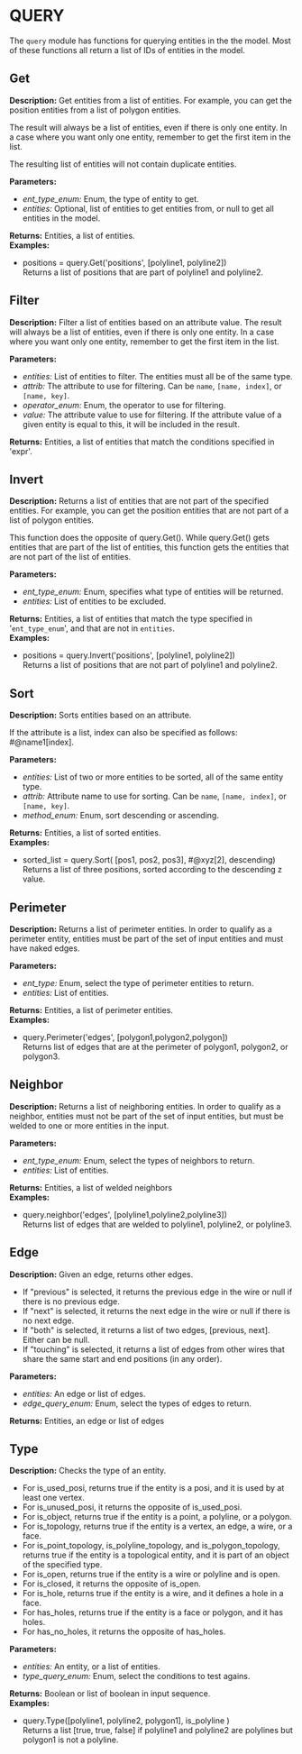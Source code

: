 # QUERY  
  
The `query` module has functions for querying entities in the the model.
Most of these functions all return a list of IDs of entities in the model.  
  
  
## Get  
  
  
**Description:** Get entities from a list of entities.
For example, you can get the position entities from a list of polygon entities.


The result will always be a list of entities, even if there is only one entity.
In a case where you want only one entity, remember to get the first item in the list.


The resulting list of entities will not contain duplicate entities.

  
  
**Parameters:**  
  * *ent\_type\_enum:* Enum, the type of entity to get.  
  * *entities:* Optional, list of entities to get entities from, or null to get all entities in the model.  
  
**Returns:** Entities, a list of entities.  
**Examples:**  
  * positions = query.Get('positions', [polyline1, polyline2])  
    Returns a list of positions that are part of polyline1 and polyline2.
  
  
  
## Filter  
  
  
**Description:** Filter a list of entities based on an attribute value. 
 The result will always be a list of
entities, even if there is only one entity. In a case where you want only one entity, remember to
get the first item in the list. 
  
  
**Parameters:**  
  * *entities:* List of entities to filter. The entities must all be of the same type.  
  * *attrib:* The attribute to use for filtering. Can be `name`, `[name, index]`, or `[name,
key]`.  
  * *operator\_enum:* Enum, the operator to use for filtering.  
  * *value:* The attribute value to use for filtering. If the attribute value of a given entity
is equal to this, it will be included in the result.  
  
**Returns:** Entities, a list of entities that match the conditions specified in 'expr'.  
  
  
## Invert  
  
  
**Description:** Returns a list of entities that are not part of the specified entities.
For example, you can get the position entities that are not part of a list of polygon entities.


This function does the opposite of query.Get().
While query.Get() gets entities that are part of the list of entities,
this function gets the entities that are not part of the list of entities.

  
  
**Parameters:**  
  * *ent\_type\_enum:* Enum, specifies what type of entities will be returned.  
  * *entities:* List of entities to be excluded.  
  
**Returns:** Entities, a list of entities that match the type specified in '`ent_type_enum`', and that are not in `entities`.  
**Examples:**  
  * positions = query.Invert('positions', [polyline1, polyline2])  
    Returns a list of positions that are not part of polyline1 and polyline2.
  
  
  
## Sort  
  
  
**Description:** Sorts entities based on an attribute.


If the attribute is a list, index can also be specified as follows: #@name1[index].

  
  
**Parameters:**  
  * *entities:* List of two or more entities to be sorted, all of the same entity type.  
  * *attrib:* Attribute name to use for sorting. Can be `name`, `[name, index]`, or `[name, key]`.  
  * *method\_enum:* Enum, sort descending or ascending.  
  
**Returns:** Entities, a list of sorted entities.  
**Examples:**  
  * sorted_list = query.Sort( [pos1, pos2, pos3], #@xyz[2], descending)  
    Returns a list of three positions, sorted according to the descending z value.
  
  
  
## Perimeter  
  
  
**Description:** Returns a list of perimeter entities. In order to qualify as a perimeter entity,
entities must be part of the set of input entities and must have naked edges.

  
  
**Parameters:**  
  * *ent\_type:* Enum, select the type of perimeter entities to return.  
  * *entities:* List of entities.  
  
**Returns:** Entities, a list of perimeter entities.  
**Examples:**  
  * query.Perimeter('edges', [polygon1,polygon2,polygon])  
    Returns list of edges that are at the perimeter of polygon1, polygon2, or polygon3.
  
  
  
## Neighbor  
  
  
**Description:** Returns a list of neighboring entities. In order to qualify as a neighbor,
entities must not be part of the set of input entities, but must be welded to one or more entities in the input.

  
  
**Parameters:**  
  * *ent\_type\_enum:* Enum, select the types of neighbors to return.  
  * *entities:* List of entities.  
  
**Returns:** Entities, a list of welded neighbors  
**Examples:**  
  * query.neighbor('edges', [polyline1,polyline2,polyline3])  
    Returns list of edges that are welded to polyline1, polyline2, or polyline3.
  
  
  
## Edge  
  
  
**Description:** Given an edge, returns other edges.
- If "previous" is selected, it returns the previous edge in the wire or null if there is no previous edge.
- If "next" is selected, it returns the next edge in the wire or null if there is no next edge.
- If "both" is selected, it returns a list of two edges, [previous, next]. Either can be null.
- If "touching" is selected, it returns a list of edges from other wires that share the same start and end positions (in any order).  
  
**Parameters:**  
  * *entities:* An edge or list of edges.  
  * *edge\_query\_enum:* Enum, select the types of edges to return.  
  
**Returns:** Entities, an edge or list of edges  
  
  
## Type  
  
  
**Description:** Checks the type of an entity. 

- For is\_used\_posi, returns true if the entity is a posi, and it is used by at least one
  vertex.
- For is\_unused\_posi, it returns the opposite of is\_used\_posi.
- For is\_object, returns true if the entity is a point, a polyline, or a polygon.
- For is\_topology, returns true if the entity is a vertex, an edge, a wire, or a face.
- For is\_point\_topology, is\_polyline\_topology, and is\_polygon\_topology, returns true if the
  entity is a topological entity, and it is part of an object of the specified type.
- For is\_open, returns true if the entity is a wire or polyline and is open.
- For is\_closed, it returns the opposite of is\_open.
- For is\_hole, returns true if the entity is a wire, and it defines a hole in a face.
- For has\_holes, returns true if the entity is a face or polygon, and it has holes.
- For has\_no\_holes, it returns the opposite of has\_holes.  
  
**Parameters:**  
  * *entities:* An entity, or a list of entities.  
  * *type\_query\_enum:* Enum, select the conditions to test agains.  
  
**Returns:** Boolean or list of boolean in input sequence.  
**Examples:**  
  * query.Type([polyline1, polyline2, polygon1], is\_polyline )  
    Returns a list [true, true, false] if polyline1 and polyline2 are polylines but
polygon1 is not a polyline.
  
  
  
